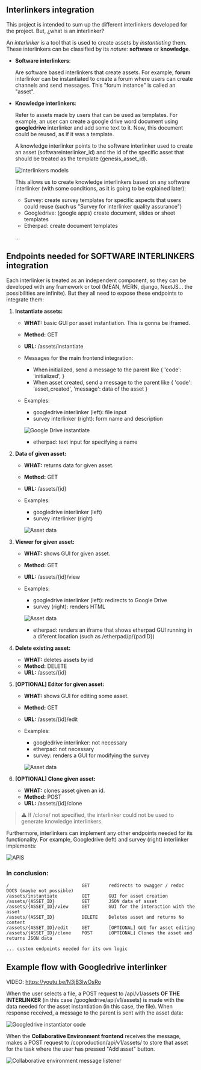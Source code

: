 ## Interlinkers integration
This project is intended to sum up the different interlinkers developed for the project. But, ¿what is an interlinker?

An *interlinker* is a tool that is used to create assets by *instantiating* them. These interlinkers can be classified by its *nature*: **software** or **knowledge**.

* **Software interlinkers**:

  Are software based interlinkers that create assets. For example, **forum** interlinker can be instantiated to create a forum where users can create channels and send messages. This "forum instance" is called an "asset". 

* **Knowledge interlinkers**:
  
  Refer to assets made by users that can be used as templates. For example, an user can create a google drive word document using **googledrive** interlinker and add some text to it. Now, this document could be reused, as if it was a template. 

  A knowledge interlinker points to the software interlinker used to create an asset (softwareinterlinker_id) and the id of the specific asset that should be treated as the template (genesis_asset_id). 

  ![Interlinkers models](images/interlinkers/integration/model.png)

  This allows us to create knowledge interlinkers based on any software interlinker (with some conditions, as it is going to be explained later):

    * Survey: create survey templates for specific aspects that users could reuse (such us "Survey for interlinker quality assurance")
    * Googledrive: (google apps) create document, slides or sheet templates
    * Etherpad: create document templates

    ...


## Endpoints needed for SOFTWARE INTERLINKERS integration

Each interlinker is treated as an independent component, so they can be developed with any framework or tool (MEAN, MERN, django, NextJS... the possibilities are infinite). But they all need to expose these endpoints to integrate them: 

1. **Instantiate assets:**  

    * **WHAT:** basic GUI por asset instantiation. This is gonna be iframed.
    * **Method:** GET
    * **URL:** /assets/instantiate
    * Messages for the main frontend integration:
      * When initialized, send a message to the parent like { 'code': 'initialized', } 
      * When asset created, send a message to the parent like { 'code': 'asset_created', 'message': data of the asset }
    * Examples:
      * googledrive interlinker (left): file input
      * survey interlinker (right): form name and description

      ![Google Drive instantiate](images/interlinkers/integration/instantiators.png)

      
      * etherpad: text input for specifying a name

2. **Data of given asset:** 

    * **WHAT:** returns data for given asset.
    * **Method:** GET
    * **URL:** /assets/{id}
    * Examples:
      * googledrive interlinker (left)
      * survey interlinker (right)
      
      ![Asset data](images/interlinkers/integration/datas.png)

      

3. **Viewer for given asset:** 

    * **WHAT:** shows GUI for given asset.
    * **Method:** GET
    * **URL:** /assets/{id}/view
    * Examples:
      * googledrive interlinker (left): redirects to Google Drive
      * survey (right): renders HTML

      ![Asset data](images/interlinkers/integration/viewers.png)

      * etherpad: renders an iframe that shows etherpad GUI running in a diferent location (such as /etherpad/p/{padID})

4. **Delete existing asset:** 

    * **WHAT:** deletes assets by id
    * **Method:** DELETE
    * **URL:** /assets/{id}


5. **[OPTIONAL] Editor for given asset:** 

    * **WHAT:** shows GUI for editing some asset.
    * **Method:** GET
    * **URL:** /assets/{id}/edit
    * Examples:
      * googledrive interlinker: not necessary
      * etherpad: not necessary
      * survey: renders a GUI for modifying the survey

      ![Asset data](images/interlinkers/integration/editor.png)

4. **[OPTIONAL] Clone given asset:** 

    * **WHAT:** clones asset given an id.
    * **Method:** POST
    * **URL:** /assets/{id}/clone

> :warning: If /clone/ not specified, the interlinker could not be used to generate knowledge interlinkers.
  
Furthermore, interlinkers can implement any other endpoints needed for its functionality. For example, Googledrive (left) and survey (right) interlinker implements:

![APIS](images/interlinkers/integration/APIS.png)


### In conclusion:

```
/                           GET       redirects to swagger / redoc DOCS (maybe not possible)
/assets/instantiate         GET       GUI for asset creation
/assets/{ASSET_ID}          GET       JSON data of asset
/assets/{ASSET_ID}/view     GET       GUI for the interaction with the asset
/assets/{ASSET_ID}          DELETE    Deletes asset and returns No content
/assets/{ASSET_ID}/edit     GET       [OPTIONAL] GUI for asset editing
/assets/{ASSET_ID}/clone    POST      [OPTIONAL] Clones the asset and returns JSON data

... custom endpoints needed for its own logic
```
## Example flow with Googledrive interlinker

VIDEO: https://youtu.be/N3jB3lwOsRo

When the user selects a file, a POST request to /api/v1/assets **OF THE INTERLINKER** (in this case /googledrive/api/v1/assets) is made with the data needed for the asset instantiation (in this case, the file). When response received, a message to the parent is sent with the asset data:

![Googledrive instantiator code](images/interlinkers/integration/code.png)

When the **Collaborative Environment frontend** receives the message, makes a POST request to /coproduction/api/v1/assets/ to store that asset for the task where the user has pressed "Add asset" button.

![Collaborative environment message listener](images/interlinkers/integration/frontend.png)

